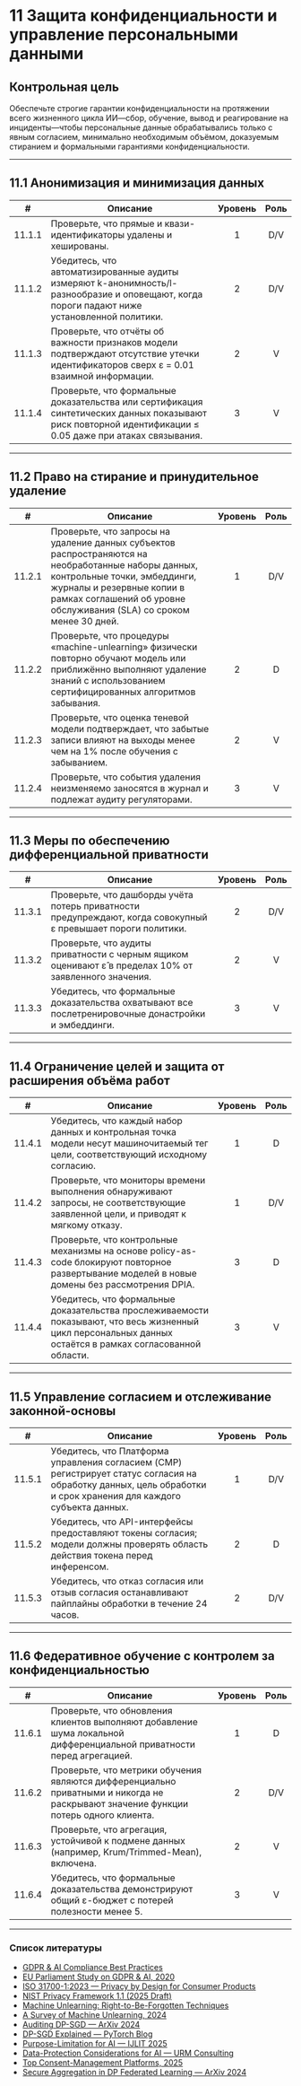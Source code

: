 # 11 Защита конфиденциальности и управление персональными данными

## Контрольная цель

Обеспечьте строгие гарантии конфиденциальности на протяжении всего жизненного цикла ИИ—сбор, обучение, вывод и реагирование на инциденты—чтобы персональные данные обрабатывались только с явным согласием, минимально необходимым объёмом, доказуемым стиранием и формальными гарантиями конфиденциальности.

---

## 11.1 Анонимизация и минимизация данных

|   #    | Описание                                                                                                                                                  | Уровень | Роль |
| :----: | --------------------------------------------------------------------------------------------------------------------------------------------------------- | :-----: | :--: |
| 11.1.1 | Проверьте, что прямые и квази-идентификаторы удалены и хешированы.                                                                                        |    1    | D/V  |
| 11.1.2 | Убедитесь, что автоматизированные аудиты измеряют k-анонимность/l-разнообразие и оповещают, когда пороги падают ниже установленной политики.              |    2    | D/V  |
| 11.1.3 | Проверьте, что отчёты об важности признаков модели подтверждают отсутствие утечки идентификаторов сверх ε = 0.01 взаимной информации.                     |    2    |  V   |
| 11.1.4 | Проверьте, что формальные доказательства или сертификация синтетических данных показывают риск повторной идентификации ≤ 0.05 даже при атаках связывания. |    3    |  V   |

---

## 11.2 Право на стирание и принудительное удаление

|   #    | Описание                                                                                                                                                                                                                                 | Уровень | Роль |
| :----: | ---------------------------------------------------------------------------------------------------------------------------------------------------------------------------------------------------------------------------------------- | :-----: | :--: |
| 11.2.1 | Проверьте, что запросы на удаление данных субъектов распространяются на необработанные наборы данных, контрольные точки, эмбеддинги, журналы и резервные копии в рамках соглашений об уровне обслуживания (SLA) со сроком менее 30 дней. |    1    | D/V  |
| 11.2.2 | Проверьте, что процедуры «machine-unlearning» физически повторно обучают модель или приближённо выполняют удаление знаний с использованием сертифицированных алгоритмов забывания.                                                       |    2    |  D   |
| 11.2.3 | Проверьте, что оценка теневой модели подтверждает, что забытые записи влияют на выходы менее чем на 1% после обучения с забыванием.                                                                                                      |    2    |  V   |
| 11.2.4 | Проверьте, что события удаления неизменяемо заносятся в журнал и подлежат аудиту регуляторами.                                                                                                                                           |    3    |  V   |

---

## 11.3 Меры по обеспечению дифференциальной приватности

|   #    | Описание                                                                                                      | Уровень | Роль |
| :----: | ------------------------------------------------------------------------------------------------------------- | :-----: | :--: |
| 11.3.1 | Проверьте, что дашборды учёта потерь приватности предупреждают, когда совокупный ε превышает пороги политики. |    2    | D/V  |
| 11.3.2 | Проверьте, что аудиты приватности с черным ящиком оценивают ε̂ в пределах 10% от заявленного значения.        |    2    |  V   |
| 11.3.3 | Убедитесь, что формальные доказательства охватывают все послетренировочные донастройки и эмбеддинги.          |    3    |  V   |

---

## 11.4 Ограничение целей и защита от расширения объёма работ

|   #    | Описание                                                                                                                                                   | Уровень | Роль |
| :----: | ---------------------------------------------------------------------------------------------------------------------------------------------------------- | :-----: | :--: |
| 11.4.1 | Убедитесь, что каждый набор данных и контрольная точка модели несут машиночитаемый тег цели, соответствующий исходному согласию.                           |    1    |  D   |
| 11.4.2 | Проверьте, что мониторы времени выполнения обнаруживают запросы, не соответствующие заявленной цели, и приводят к мягкому отказу.                          |    1    | D/V  |
| 11.4.3 | Проверьте, что контрольные механизмы на основе policy-as-code блокируют повторное развертывание моделей в новые домены без рассмотрения DPIA.              |    3    |  D   |
| 11.4.4 | Убедитесь, что формальные доказательства прослеживаемости показывают, что весь жизненный цикл персональных данных остаётся в рамках согласованной области. |    3    |  V   |

---

## 11.5 Управление согласием и отслеживание законной-основы

|   #    | Описание                                                                                                                                                          | Уровень | Роль |
| :----: | ----------------------------------------------------------------------------------------------------------------------------------------------------------------- | :-----: | :--: |
| 11.5.1 | Убедитесь, что Платформа управления согласием (CMP) регистрирует статус согласия на обработку данных, цель обработки и срок хранения для каждого субъекта данных. |    1    | D/V  |
| 11.5.2 | Убедитесь, что API-интерфейсы предоставляют токены согласия; модели должны проверять область действия токена перед инференсом.                                    |    2    |  D   |
| 11.5.3 | Убедитесь, что отказ согласия или отзыв согласия останавливают пайплайны обработки в течение 24 часов.                                                            |    2    | D/V  |

---

## 11.6 Федеративное обучение с контролем за конфиденциальностью

|   #    | Описание                                                                                                                            | Уровень | Роль |
| :----: | ----------------------------------------------------------------------------------------------------------------------------------- | :-----: | :--: |
| 11.6.1 | Проверьте, что обновления клиентов выполняют добавление шума локальной дифференциальной приватности перед агрегацией.               |    1    |  D   |
| 11.6.2 | Проверьте, что метрики обучения являются дифференциально приватными и никогда не раскрывают значение функции потерь одного клиента. |    2    | D/V  |
| 11.6.3 | Проверьте, что агрегация, устойчивой к подмене данных (например, Krum/Trimmed-Mean), включена.                                      |    2    |  V   |
| 11.6.4 | Убедитесь, что формальные доказательства демонстрируют общий ε-бюджет с потерей полезности менее 5.                                 |    3    |  V   |

---

### Список литературы

* [GDPR & AI Compliance Best Practices](https://www.exabeam.com/explainers/gdpr-compliance/the-intersection-of-gdpr-and-ai-and-6-compliance-best-practices/)
* [EU Parliament Study on GDPR & AI, 2020](https://www.europarl.europa.eu/RegData/etudes/STUD/2020/641530/EPRS_STU%282020%29641530_EN.pdf)
* [ISO 31700-1:2023 — Privacy by Design for Consumer Products](https://www.iso.org/standard/84977.html)
* [NIST Privacy Framework 1.1 (2025 Draft)](https://www.nist.gov/privacy-framework)
* [Machine Unlearning: Right-to-Be-Forgotten Techniques](https://www.kaggle.com/code/tamlhp/machine-unlearning-the-right-to-be-forgotten)
* [A Survey of Machine Unlearning, 2024](https://arxiv.org/html/2209.02299v6)
* [Auditing DP-SGD — ArXiv 2024](https://arxiv.org/html/2405.14106v4)
* [DP-SGD Explained — PyTorch Blog](https://medium.com/pytorch/differential-privacy-series-part-1-dp-sgd-algorithm-explained-12512c3959a3)
* [Purpose-Limitation for AI — IJLIT 2025](https://academic.oup.com/ijlit/article/doi/10.1093/ijlit/eaaf003/8121663)
* [Data-Protection Considerations for AI — URM Consulting](https://www.urmconsulting.com/blog/data-protection-considerations-for-artificial-intelligence-ai)
* [Top Consent-Management Platforms, 2025](https://www.enzuzo.com/blog/best-consent-management-platforms)
* [Secure Aggregation in DP Federated Learning — ArXiv 2024](https://arxiv.org/abs/2407.19286)

